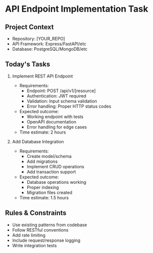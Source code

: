 # API Endpoint Implementation Task

## Project Context
- Repository: [YOUR_REPO]
- API Framework: Express/FastAPI/etc
- Database: PostgreSQL/MongoDB/etc

## Today's Tasks

1. Implement REST API Endpoint
   - Requirements:
     - Endpoint: POST /api/v1/[resource]
     - Authentication: JWT required
     - Validation: Input schema validation
     - Error handling: Proper HTTP status codes
   - Expected outcome:
     - Working endpoint with tests
     - OpenAPI documentation
     - Error handling for edge cases
   - Time estimate: 2 hours

2. Add Database Integration
   - Requirements:
     - Create model/schema
     - Add migrations
     - Implement CRUD operations
     - Add transaction support
   - Expected outcome:
     - Database operations working
     - Proper indexing
     - Migration files created
   - Time estimate: 1.5 hours

## Rules & Constraints
- Use existing patterns from codebase
- Follow RESTful conventions
- Add rate limiting
- Include request/response logging
- Write integration tests

